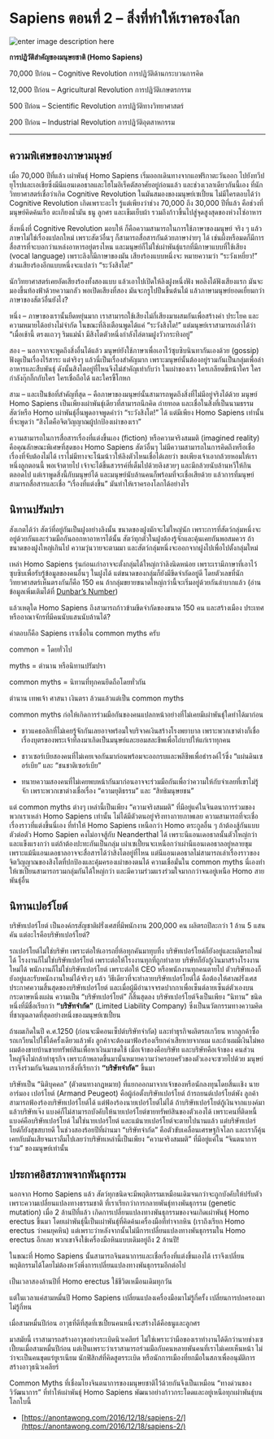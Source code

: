 Sapiens ตอนที่ 2 – สิ่งที่ทำให้เราครองโลก
===

![enter image description here](https://anontawong.files.wordpress.com/2016/12/20161218_sapiens2.png?w=676)

**การปฏิวัติสำคัญของมนุษยชาติ (Homo Sapiens)**

70,000 ปีก่อน – Cognitive Revolution การปฏิวัติด้านกระบวนการคิด

12,000 ปีก่อน – Agricultural Revolution การปฏิวัติเกษตรกรรม

500 ปีก่อน – Scientific Revolution การปฏิวัติทางวิทยาศาสตร์

200 ปีก่อน – Industrial Revolution การปฏิวัติอุตสาหกรรม

----------

## **ความพิเศษของภาษามนุษย์**

เมื่อ 70,000 ปีที่แล้ว เผ่าพันธุ์ Homo Sapiens เริ่มออกเดินทางจากแอฟริกาตะวันออก ไปยังทวีปยุโรปและเอเชียซึ่งมีนีแอนเดอธาลและโฮโมอิเร็คตัสอาศัยอยู่ก่อนแล้ว และช่วงเวลาเดียวกันนี้เอง ที่นักวิทยาศาสตร์เชื่อว่าเกิด Cognitive Revolution ในมันสมองของมนุษย์เซเปี้ยน ไม่มีใครตอบได้ว่า Cognitive Revolution เกิดเพราะอะไร รู้แต่เพียงว่าช่วง 70,000 ถึง 30,000 ปีที่แล้ว คือช่วงที่มนุษย์คิดค้นเรือ ตะเกียงน้ำมัน ธนู ลูกศร และเข็มเย็บผ้า รวมถึงก้าวขึ้นไปสู่จุดสูงสุดของห่วงโซ่อาหาร

สิ่งหนึ่งที่ Cognitive Revolution มอบให้ ก็คือความสามารถในการใช้ภาษาของมนุษย์ จริง ๆ แล้วภาษาไม่ใช่เรื่องแปลกใหม่ เพราะสัตว์อื่นๆ ก็สามารถสื่อสารกันด้วยภาษาง่ายๆ ได้ เช่นผึ้งหรือมดก็มีการสื่อสารที่จะบอกว่าแหล่งอาหารอยู่ตรงไหน และมนุษย์ก็ไม่ใช่เผ่าพันธุ์แรกที่มีภาษาแบบที่ใช้เสียง (vocal language) เพราะลิงก็มีภาษาของมัน เสียงร้องแบบหนึ่งจะ หมายความว่า “ระวังเหยี่ยว!” ส่วนเสียงร้องอีกแบบหนึ่งจะแปลว่า “ระวังสิงโต!”

นักวิทยาศาสตร์เคยอัดเสียงร้องทั้งสองแบบ แล้วเอาไปเปิดให้ลิงฝูงหนึ่งฟัง พอลิงได้ฟังเสียงแรก มันจะมองขึ้นท้องฟ้าด้วยความกลัว พอเปิดเสียงที่สอง มันจะกรูไปปีนขึ้นต้นไม้ แล้วภาษามนุษย์ยอดเยี่ยมกว่าภาษาของสัตว์อื่นยังไง?

หนึ่ง – ภาษาของเรานั้นยืดหยุ่นมาก เราสามารถใช้เสียงไม่กี่เสียงมาผสมกันเพื่อสร้างคำ ประโยค และความหมายได้อย่างไม่จำกัด ในขณะที่ลิงเตือนพูดได้แค่ “ระวังสิงโต!” แต่มนุษย์เราสามารถเล่าได้ว่า “เมื่อเช้านี้ ตรงแถวๆ ริมแม่น้ำ มีสิงโตตัวหนึ่งกำลังไล่ตามฝูงวัวกระทิงอยู่”

สอง – นอกจากจะพูดถึงสิ่งอื่นได้แล้ว มนุษย์ยังใช้ภาษาเพื่อเอาไว้ซุบซิบนินทากันเองด้วย (gossip) ฟังดูเป็นเรื่องไร้สาระ แต่จริงๆ แล้วนี่เป็นเรื่องสำคัญมาก เพราะมนุษย์นั้นต้องอยู่รวมกันเป็นกลุ่มเพื่อล่าอาหารและสืบพันธุ์ ดังนั้นสิงโตอยู่ที่ไหนจึงไม่สำคัญเท่ากับว่า ในเผ่าของเรา ใครเกลียดขี้หน้าใคร ใครกำลังกุ๊กกิ๊กกับใคร ใครเชื่อถือได้ และใครขี้โกหก

สาม – และเป็นข้อที่สำคัญที่สุด – คือภาษาของมนุษย์นั้นสามารถพูดถึงสิ่งที่ไม่มีอยู่จริงได้ด้วย มนุษย์ Homo Sapiens เป็นเพียงเผ่าพันธุ์เดียวที่สามารถนึกคิด ถ่ายทอด และเชื่อในสิ่งที่เป็นนามธรรม สัตว์หรือ Homo เผ่าพันธุ์อื่นพูดอาจพูดคำว่า “ระวังสิงโต!” ได้ แต่มีเพียง Homo Sapiens เท่านั้นที่จะพูดว่า “สิงโตคือจิตวิญญาณผู้ปกป้องเผ่าของเรา”

ความสามารถในการสื่อสารเรื่องที่แต่งขึ้นเอง (fiction) หรือความจริงสมมติ (imagined reality) คือคุณลักษณะพิเศษที่สุดของ Homo Sapiens สัตว์อื่นๆ ไม่มีความสามารถในการคิดถึงหรือเชื่อเรื่องที่จับต้องไม่ได้ เราไม่มีทางจะโน้มน้าวให้ลิงตัวไหนเชื่อได้เลยว่า ขอเพียงเจ้าเอากล้วยหอมให้เราหนึ่งลูกตอนนี้ พอเจ้าตายไป เจ้าจะได้ขึ้นสวรรค์ที่เต็มไปด้วยลิงสวยๆ และมีกล้วยนับล้านหวีให้กินตลอดไป แต่เราพูดสิ่งนี้กับมนุษย์ได้ และมนุษย์นับล้านคนก็พร้อมที่จะเชื่อเสียด้วย แล้วการที่มนุษย์สามารถสื่อสารและเชื่อ “เรื่องที่แต่งขึ้น” มันทำให้เราครองโลกได้อย่างไร



 
## นิทานปรัมปรา

สังเกตได้ว่า สัตว์ที่อยู่กันเป็นฝูงอย่างลิงนั้น ขนาดของฝูงมักจะไม่ใหญ่นัก เพราะการที่สัตว์กลุ่มหนึ่งจะอยู่ด้วยกันและร่วมมือกันออกหาอาหารได้นั้น สัตว์ทุกตัวในฝูงต้องรู้จักและคุ้นเคยกันพอสมควร ถ้าขนาดของฝูงใหญ่เกินไป ความวุ่นวายจะตามมา และสัตว์กลุ่มหนึ่งจะออกจากฝูงไปเพื่อไปตั้งกลุ่มใหม่

เหล่า Homo Sapiens รุ่นก่อนเก่าอาจจะตั้งกลุ่มได้ใหญ่กว่าลิงนิดหน่อย เพราะเรามีภาษาที่เอาไว้ซุบซิบเพื่อรับรู้ข้อมูลของคนอื่นๆ ในฝูงได้ แต่ขนาดของกลุ่มก็ยังมีขีดจำกัดอยู่ดี โดยตัวเลขที่นักวิทยาศาสตร์เห็นตรงกันก็คือ 150 คน ถ้ากลุ่มขยายขนาดใหญ่กว่านี้จะเริ่มอยู่ด้วยกันลำบากแล้ว (อ่านข้อมูลเพิ่มเติมได้ที่  [Dunbar’s Number](https://en.wikipedia.org/wiki/Dunbar's_number))

แล้วเหตุใด Homo Sapiens ถึงสามารถก้าวข้ามขีดจำกัดของขนาด 150 คน และสร้างเมือง ประเทศ หรืออาณาจักรที่มีคนนับแสนนับล้านได้?

คำตอบก็คือ Sapiens เราเชื่อใน common myths ครับ

common = โดยทั่วไป

myths = ตำนาน หรือนิทานปรัมปรา

common myths = นิทานที่ทุกคนยึดถือโดยทั่วกัน

ตำนาน เทพเจ้า ศาสนา เงินตรา ล้วนแล้วแต่เป็น common myths

common myths ก่อให้เกิดการร่วมมือกันของคนแปลกหน้าอย่างที่ไม่เคยมีเผ่าพันธุ์ใดทำได้มาก่อน

- ชาวแคธอลิกที่ไม่เคยรู้จักกันเลยอาจพร้อมใจบริจาคเงินสร้างโรงพยาบาล เพราะพวกเขาต่างก็เชื่อเรื่องบุตรของพระเจ้าที่ลงมาเกิดเป็นมนุษย์และยอมสละชีพเพื่อไถ่บาปให้แก่เราทุกคน 

- ชาวเซอร์เบียสองคนที่ไม่เคยเจอกันมาก่อนพร้อมจะออกรบและพลีชีพเพื่อธำรงค์ไว้ซึ่ง “แผ่นดินเซอร์เบีย” และ “ชนชาติเซอร์เบีย”

- ทนายความสองคนที่ไม่เคยพบหน้ากันมาก่อนอาจจะร่วมมือกันเพื่อว่าความให้กับจำเลยที่เขาไม่รู้จัก เพราะพวกเขาต่างเชื่อเรื่อง “ความยุติธรรม” และ “สิทธิมนุษยชน”

แต่ common myths ต่างๆ เหล่านี้เป็นเพียง “ความจริงสมมติ” ที่มีอยู่แค่ในจินตนาการร่วมของพวกเราเหล่า Homo Sapiens เท่านั้น ไม่ได้มีตัวตนอยู่จริงทางกายภาพเลย ความสามารถที่จะเชื่อเรื่องราวที่แต่งขึ้นนี่เอง ที่ทำให้ Homo Sapiens เหนือกว่า Homo ตระกูลอื่น ๆ ถ้าต้องสู้กันแบบตัวต่อตัว Homo Sapien คงไม่อาจสู้กับ Neanderthal ได้ เพราะนีแอนเดอธาลนั้นตัวใหญ่กว่าและแข็งแรงกว่า แต่ถ้าต้องปะทะกันเป็นกลุ่ม เผ่าเซเปี้ยนจะเหนือกว่าเผ่านีแอนเดอธาลอยู่หลายขุม เพราะแม้นีแอนเดอธาลอาจจะสื่อสารได้ว่าสิงโตอยู่ที่ไหน แต่นีแอนเดอธาลไม่สามารถเล่าเรื่องราวของจิตวิญญาณของสิงโตที่ปกป้องและคุ้มครองเผ่าของตนได้ ความเชื่อมั่นใน common myths นี่เองทำให้เซเปี้ยนสามารถรวมกลุ่มกันได้ใหญ่กว่า และมีความร่วมแรงร่วมใจมากกว่าจนอยู่เหนือ Homo สายพันธุ์อื่น



## **นิทานเปอร์โยต์**

บริษัทเปอร์โยต์ เป็นองค์กรสัญชาติฝรั่งเศสที่มีพนักงาน 200,000 คน ผลิตรถปีละกว่า 1 ล้าน 5 แสนคัน แต่อะไรคือบริษัทเปอร์โยต์?

รถเปอร์โยต์ไม่ใช่บริษัท เพราะต่อให้เอารถยี่ห้อทุกคันมาทุบทิ้ง บริษัทเปอร์โยต์ก็ยังอยู่และผลิตรถใหม่ได้ โรงงานก็ไม่ใช่บริษัทเปอร์โยต์ เพราะต่อให้โรงงานทุกที่ถูกทำลาย บริษัทก็ยังกู้เงินมาสร้างโรงงานใหม่ได้ พนักงานก็ไม่ใช่บริษัทเปอร์โยต์ เพราะต่อให้ CEO หรือพนักงานทุกคนตายไป ตัวบริษัทเองก็ยังอยู่และรับพนักงานใหม่ได้จริงๆ แล้ว วิธีเดียวที่จะทำลายบริษัทเปอร์โยต์ได้ คือต้องให้ศาลฝรั่งเศสประกาศความสิ้นสุดของบริษัทเปอร์โยต์ และเมื่อผู้มีอำนาจจรดปากกาเพื่อเซ็นต์ลายเซ็นต์ตัวเองบนกระดาษหนึ่งแผ่น ความเป็น “บริษัทเปอร์โยต์” ก็สิ้นสุดลง บริษัทเปอร์โยต์จึงเป็นเพียง “นิทาน” ชนิดหนึ่งที่มีชื่อเรียกว่า **“บริษัทจำกัด”** (Limited Liability Company) ซึ่งเป็นนวัตกรรมทางความคิดที่ชาญฉลาดที่สุดอย่างหนึ่งของมนุษย์เซเปี้ยน

ถ้าผมเกิดในปี ค.ศ.1250 (ก่อนจะมีคอนเซ็ปต์บริษัทจำกัด) และทำธุรกิจผลิตรถเกวียน หากลูกค้าซื้อรถเกวียนไปใช้ได้ครั้งเดียวแล้วพัง ลูกค้าจะต้องมาฟ้องร้องเรียกค่าเสียหายจากผม และถ้าผมมีเงินไม่พอ ผมต้องขายบ้านขายทรัพย์สินเพื่อหาเงินมาชดใช้ เมื่อเจ้าของคือบริษัท และบริษัทคือเจ้าของ คนส่วนใหญ่จึงไม่กล้าทำธุรกิจ เพราะถ้าพลาดขึ้นมานั่นหมายความว่าครอบครัวของตัวเองจะซวยไปด้วย มนุษย์เราจึงร่วมกันจินตนาการสิ่งที่เรียกว่า **“บริษัทจำกัด”** ขึ้นมา

บริษัทเป็น “นิติบุคคล” (ตัวตนทางกฎหมาย) ที่แยกออกมาจากเจ้าของหรือนักลงทุนโดยสิ้นเเชิง นายอาร์มอง เปอร์โยต์ (Armand Peugeot) คือผู้ก่อตั้งบริษัทเปอร์โยต์ ถ้ารถยนต์เปอร์โยต์พัง ลูกค้าสามารถฟ้องร้องบริษัทเปอร์โยต์ได้ แต่ฟ้องร้องนายเปอร์โยต์ไม่ได้ ถ้าบริษัทเปอร์โยต์กู้เงินจากแบงค์มาแล้วบริษัทเจ๊ง แบงค์ก็ไม่สามารถบังคับให้นายเปอร์โยต์ขายทรัพย์สินของตัวเองได้ เพราะคนที่ติดหนี้แบงค์คือบริษัทเปอร์โยต์ ไม่ใช่นายเปอร์โยต์ และแม้นายเปอร์โยต์จะตายไปนานแล้ว แต่บริษัทเปอร์โยต์ก็ยังสุขสบายดี ในช่วงสองร้อยปีที่ผ่านมา “บริษัทจำกัด” คือตัวขับเคลื่อนเศรษฐกิจโลก และเราก็คุ้นเคยกับมันเสียจนเราลืมไปเลยว่าบริษัทเหล่านี้เป็นเพียง “ความจริงสมมติ” ที่มีอยู่แค่ใน “จินตนาการร่วม” ของมนุษย์เท่านั้น



## **ประกาศอิสรภาพจากพันธุกรรม**

นอกจาก Homo Sapiens แล้ว สัตว์ทุกชนิดจะมีพฤติกรรมเหมือนเดิมจนกว่าจะถูกบังคับให้ปรับตัวเพราะความเปลี่ยนแปลงทางธรรมชาติ ที่เราเรียกว่าการกลายพันธุ์ทางพันธุกรรม (genetic mutation) เมื่อ 2 ล้านปีที่แล้ว เกิดการเปลี่ยนแปลงทางพันธุกรรมของจนเกิดเผ่าพันธุ์ Homo erectus ขึ้นมา โดยเผ่าพันธุ์นี้เป็นเผ่าพันธุ์ที่คิดค้นเครื่องมือที่ทำจากหิน (เราถึงเรียก Homo erectus ว่าคนยุคหิน) แต่เพราะว่าหลังจากนั้นไม่มีการเปลี่ยนแปลงทางพันธุกรรมใน Homo erectus อีกเลย พวกเขาจึงใช้เครื่องมือหินแบบเดิมอยู่ถึง 2 ล้านปี!

ในขณะที่ Homo Sapiens นั้นสามารถจินตนาการและเชื่อเรื่องที่แต่งขึ้นเองได้ เราจึงเปลี่ยนพฤติกรรมได้โดยไม่ต้องหวังพึ่งการเปลี่ยนแปลงทางพันธุกรรมอีกต่อไป

เป็นเวลาสองล้านปีที่ Homo erectus ใช้ชีวิตเหมือนเดิมทุกวัน

แต่ในเวลาแค่สามหมื่นปี Homo Sapiens เปลี่ยนแปลงเครื่องมือมาไม่รู้กี่ครั้ง เปลี่ยนการปกครองมาไม่รู้กี่หน

เมื่อสามหมื่นปีก่อน อาวุธที่ดีที่สุดที่เซเปี้ยนคนหนึ่งจะสร้างได้คือธนูและลูกศร

มาสมัยนี้ เราสามารถสร้างอาวุธอย่างระเบิดนิวเคลียร์ ไม่ใช่เพราะว่ามือของเราทำงานได้ดีกว่านายช่างเซเปี้ยนเมื่อสามหมื่นปีก่อน แต่เป็นเพราะว่าเราสามารถร่วมมือกับคนหลายพันคนที่เราไม่เคยเห็นหน้า ไม่ว่าจะเป็นคนขุดแร่ยูเรเนียม นักฟิสิกส์ที่คิดสูตรระเบิด หรือนักการเมืองที่ยกมือในสภาเพื่ออนุมัติการสร้างอาวุธนิวเคลียร์

Common Myths ที่เชื่อมโยงจินตนาการของมนุษยชาติไว้ด้วยกันจึงเป็นเหมือน “ทางด่วนของวิวัฒนาการ” ที่ทำให้เผ่าพันธุ์ Homo Sapiens พัฒนาอย่างก้าวกระโดดและอยู่เหนือทุกเผ่าพันธุ์บนโลกใบนี้

- [https://anontawong.com/2016/12/18/sapiens-2/](https://anontawong.com/2016/12/18/sapiens-2/)
<!--stackedit_data:
eyJoaXN0b3J5IjpbLTE0ODQ3NzM3MTZdfQ==
-->